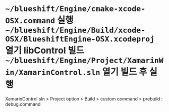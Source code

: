 `~/blueshift/Engine/cmake-xcode-OSX.command` 실행
`~/blueshift/Engine/Build/xcode-OSX/BlueshiftEngine-OSX.xcodeproj` 열기
libControl 빌드
`~/blueshift/Engine/Project/XamarinWin/XamarinControl.sln` 열기
빌드 후 실행
=============
XamarinControl.sln > Project option > Build > custom command > prebuild : debug.command
